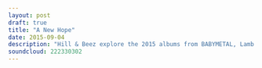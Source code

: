 ```yaml
---
layout: post
draft: true
title: "A New Hope"
date: 2015-09-04
description: "Hill & Beez explore the 2015 albums from BABYMETAL, Lamb Of God, Bullet For My Valentine, Faith No More, Neck Deep, While She Sleeps, As It Is, Stray From The Path, Frank Carter & The Rattlesnakes and Employed To Serve."
soundcloud: 222330302
---
```

